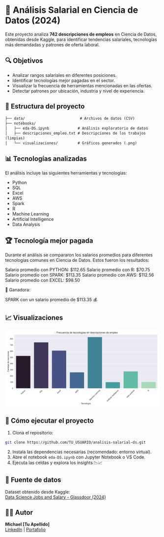 # 🧠 Análisis Salarial en Ciencia de Datos (2024)

Este proyecto analiza **742 descripciones de empleos** en Ciencia de Datos, obtenidas desde Kaggle, para identificar tendencias salariales, tecnologías más demandadas y patrones de oferta laboral.

## 🔍 Objetivos

- Analizar rangos salariales en diferentes posiciones.
- Identificar tecnologías mejor pagadas en el sector.
- Visualizar la frecuencia de herramientas mencionadas en las ofertas.
- Detectar patrones por ubicación, industria y nivel de experiencia.

## 📁 Estructura del proyecto

```
├── data/                         # Archivos de datos (CSV)
├── notebooks/
│   ├── eda-DS.ipynb             # Análisis exploratorio de datos
│   ├── descripciones_empleo.txt # Descripciones de los trabajos (limpias)
│   └── visualizaciones/         # Gráficos generados (.png)
```

## 📊 Tecnologías analizadas

El análisis incluye las siguientes herramientas y tecnologías:

- Python
- SQL
- Excel
- AWS
- Spark
- R
- Machine Learning
- Artificial Intelligence
- Data Analysis

## 🏆 Tecnología mejor pagada

Durante el análisis se compararon los salarios promedios para diferentes tecnologías comunes en Ciencia de Datos. Estos fueron los resultados:

Salario promedio con PYTHON: $112.65
Salario promedio con R: $70.75
Salario promedio con SPARK: $113.35
Salario promedio con AWS: $112.56
Salario promedio con EXCEL: $98.50

🏅 Ganadora:

SPARK con un salario promedio de $113.35 💰

## 📈 Visualizaciones

![Ejemplo de gráfico](notebooks/visualizaciones/tecnologias_frecuencia.png)

## 🚀 Cómo ejecutar el proyecto

1. Clona el repositorio:
```bash
git clone https://github.com/TU_USUARIO/analisis-salarial-ds.git
```

2. Instala las dependencias necesarias (recomendado: entorno virtual).
3. Abre el notebook `eda-DS.ipynb` con Jupyter Notebook o VS Code.
4. Ejecuta las celdas y explora los insights 📉📈

## 📌 Fuente de datos

Dataset obtenido desde Kaggle:  
[Data Science Jobs and Salary - Glassdoor (2024)](https://www.kaggle.com/datasets/fahadrehman07/data-science-jobs-and-salary-glassdoor)

## 🧑‍💻 Autor

**Michael [Tu Apellido]**  
[LinkedIn](https://www.linkedin.com/in/tuusuario) | [Portafolio](https://github.com/tuusuario)


